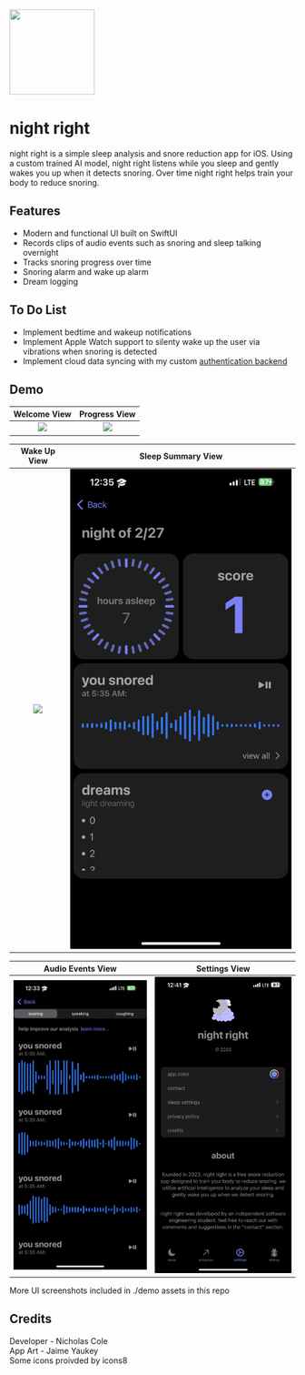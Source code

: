 <img src="https://i.imgur.com/lNV2KBm.png" width="150" height="150" style="inset(0% 45% 0% 45% round 10px)"/>

# night right

night right is a simple sleep analysis and snore reduction app for iOS. Using a custom trained AI model, night right listens while you sleep and gently wakes you up when it detects snoring. Over time night right helps train your body to reduce snoring.



## Features

- Modern and functional UI built on SwiftUI
- Records clips of audio events such as snoring and sleep talking overnight
- Tracks snoring progress over time
- Snoring alarm and wake up alarm
- Dream logging


## To Do List

- Implement bedtime and wakeup notifications
- Implement Apple Watch support to silenty wake up the user via vibrations when snoring is detected
- Implement cloud data syncing with my custom <a href="https://github.com/nickrcole/authbackend">authentication backend</a>


## Demo
Welcome View            |  Progress View
:-------------------------:|:-------------------------:
<img src="https://github.com/nickrcole/nightright/blob/main/demo%20assets/welcome.gif?raw=true" height=25%/>  |  <img src="https://github.com/nickrcole/nightright/blob/main/demo%20assets/progress.gif?raw=true" height=25%/>

Wake Up View            |  Sleep Summary View          
:-------------------------:|:-------------------------:
<img src="https://github.com/nickrcole/nightright/blob/main/demo%20assets/sleepsummary.PNG?raw=true" height=25%/>  |  <img src="https://github.com/nickrcole/nightright/blob/main/demo%20assets/nightsummary.PNG?raw=true" height=25%/> 

| Audio Events View         | Settings View
|:-------------------------:|:-------------------------:
|  <img src="https://github.com/nickrcole/nightright/blob/main/demo%20assets/eventsview.PNG?raw=true" height=25%/> |  <img src="https://github.com/nickrcole/nightright/blob/main/demo%20assets/settings.jpeg?raw=true" height=25%/>

More UI screenshots included in ./demo assets in this repo


## Credits

Developer - Nicholas Cole\
App Art - Jaime Yaukey\
Some icons proivded by icons8

